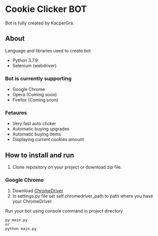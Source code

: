 # Cookie Clicker BOT
Bot is fully created by KacperGra.

## About
Language and libraries used to create bot
- Python 3.7.9
- Selenium (webdriver)

### Bot is currently supporting
- Google Chrome
- Opera (Coming soon)
- Firefox (Coming soon)

### Fetaures
- Very fast auto clicker
- Automatic buying upgrades
- Automatic buying items
- Displaying current cookies amount

## How to install and run
1. Clone repository on your project or download zip file.

### Google Chrome 
1. Download [ChromeDriver](https://chromedriver.chromium.org)
2. In settings.py file set self.chromedriver_path to path where you have your ChromeDriver

Run your bot using console command in project directory
```
py main.py
or 
python main.py
```

